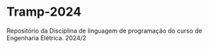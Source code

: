 # Tramp-2024
Repositório da Disciplina de linguagem de programação do curso de Engenharia Elétrica. 2024/2

